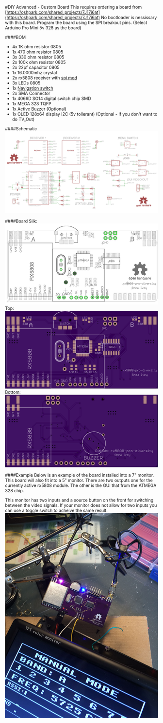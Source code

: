 #DIY Advanced - Custom Board
This requires ordering a board from [https://oshpark.com/shared_projects/7J17i6at](https://oshpark.com/shared_projects/7J17i6at)
No bootloader is nessissary with this board. Program the board using the SPI breakout pins. (Select Arduino Pro Mini 5v 328 as the board)

####BOM
- 4x 1K ohm resistor 0805
- 1x 470 ohm resistor 0805
- 3x 330 ohm resistor 0805
- 2x 100k ohm resistor 0805
- 2x 22pf capacitor 0805
- 1x 16.0000mhz crystal
- 2x rx5808 receiver with [spi mod](rx5808-spi-mod.md)
- 3x LEDs 0805
- 1x [Navigation switch](https://www.sparkfun.com/products/8184)
- 2x SMA Connector
- 1x 4066D SO14 digital switch chip SMD
- 1x MEGA 328 TQFP
- 1x Active Buzzer (Optional)
- 1x OLED 128x64 display I2C (5v tollerant) (Optional - If you don't want to do TV_Out)

####Schematic
![alt text](img/rx5808-pro-diversity-schematic-eagle.jpg)

####Board
Silk:
![alt text](img/rx5808-pro-diversity-schematic-board-white.jpg)
Top:
![alt text](img/rx5808-pro-diversity-monitor-top.png)
Bottom:
![alt text](img/rx5808-pro-diversity-monitor-bottom.png)



####Example
Below is an example of the board installed into a 7" monitor. This board will also fit into a 5" monitor. There are two outputs one for the currently active rx5808 module. The other is the GUI that from the ATMEGA 328 chip.

This monitor has two inputs and a source button on the front for switching between the video signals. If your monitor does not allow for two inputs you can use a toggle switch to acheive the same result.
![alt text](img/rx5808-pro-diversity-schematic-monitor-example.jpg)
